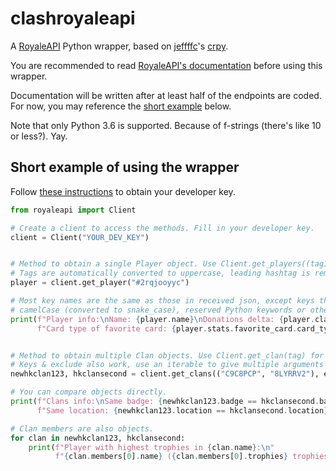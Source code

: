 # clashroyaleapi

A [RoyaleAPI](https://royaleapi.com/) Python wrapper,
based on [jeffffc](https://github.com/jeffffc)'s [crpy](https://test.pypi.org/project/crpy/).

You are recommended to read [RoyaleAPI's documentation](https://docs.royaleapi.com/#/)
before using this wrapper.

Documentation will be written after at least half of the endpoints are coded.
For now, you may reference the
[short example](https://github.com/Tr-Jono/clashroyaleapi#short-example-of-using-the-wrapper) below.

Note that only Python 3.6 is supported. Because of f-strings (there's like 10 or less?). Yay.

## Short example of using the wrapper

Follow [these instructions](https://docs.royaleapi.com/#/authentication?id=generating-new-keys)
to obtain your developer key.

```python
from royaleapi import Client

# Create a client to access the methods. Fill in your developer key.
client = Client("YOUR_DEV_KEY")


# Method to obtain a single Player object. Use Client.get_players((tag1, tag2)) for obtaining mutiple player objects.
# Tags are automatically converted to uppercase, leading hashtag is removed and "O"s are replaced with "0"s.
player = client.get_player("#2rqjooyyc")

# Most key names are the same as those in received json, except keys that are:
# camelCase (converted to snake_case), reserved Python keywords or other confusing words.
print(f"Player info:\nName: {player.name}\nDonations delta: {player.clan.donations_delta}\n"
      f"Card type of favorite card: {player.stats.favorite_card.card_type}\n")


# Method to obtain multiple Clan objects. Use Client.get_clan(tag) for obtaining a single Clan object.
# Keys & exclude also work, use an iterable to give multiple arguments to them.
newhkclan123, hkclansecond = client.get_clans(("C9C8PCP", "8LYRRV2"), exclude="tracking")

# You can compare objects directly.
print(f"Clans info:\nSame badge: {newhkclan123.badge == hkclansecond.badge}\n"
      f"Same location: {newhkclan123.location == hkclansecond.location}")

# Clan members are also objects.
for clan in newhkclan123, hkclansecond:
    print(f"Player with highest trophies in {clan.name}:\n"
          f"{clan.members[0].name} ({clan.members[0].trophies} trophies)")
```
